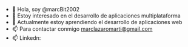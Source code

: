 - 👋 Hola, soy @marcBit2002
- 👀 Estoy interesado en el desarrollo de aplicaciones multiplataforma
- 🌱 Actualmente estoy aprendiendo el desarrollo de aplicaciones web
- 📫 Para contactar conmigo marclazaromarti@gmail.com
- 📫 Linkedn: 
<!---
marcBit2002/marcBit2002 is a ✨ special ✨ repository because its `README.md` (this file) appears on your GitHub profile.
You can click the Preview link to take a look at your changes.
--->
